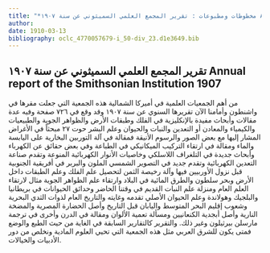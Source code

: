 ```yaml
---
title: "*مخطوطات ومطبوعات : تقرير المجمع العلمي السميثوني عن سنة ١٩٠٧ Annual report of the Smithsonian Institution 1907*. المقتبس 5(3)"
author: 
date: 1910-03-13
bibliography: oclc_4770057679-i_50-div_23.d1e3649.bib
---
```




##  تقرير المجمع العلمي السميثوني  عن  سنة  ١٩٠٧   Annual  report of the Smithsonian Institution  1907 


 من أهم الجمعيات العلمية في أميركا الشمالية هذه الجمعية التي جعلت مقرها في واشنطون وأمامنا الآن تقريرها السنوي عن سنة  ١٩٠٧  وقد وقع في  ٧٢٦  صفحة وفيه عدة مقالات وأبحاث مفيدة بالإنكليزية في الفلك وطبقات الأرض والظواهر الجوية والطبيعيات والكيمياء والمعادن أو التعدين والنبات والحيوان وعلم البشر حوت  ٢٧  مبحثاً في الأغراض المشار إليها مع بعض الصور والرسوم الأنيقة فمقالة في آلة التوربين البخارية على اليابسة والماء ومقالة في ارتقاء التركيب الميكانيكي في الطباعة وفي بعض حقائق عن الكهرباء وأبحاث جديدة في التلغراف اللاسلكي وخاصيات الأنوار الكهربائية المنوعة   وتقدم صناعة التعدين الكهربائية وتقدم جديد في التصوير الشمسي الملون والبربر في أفريقية الجنوبية قبل نزول الأوربيين فيها وآلة رخيصة الثمن لتحصيل علم الفلك وعلم الطبقات داخل الأرض وبحر سلطون والطرق المائية في البلاد وارتقاء علم الظواهر الجوية مثال لارتقاء العلم العام ومنزلة علم النبات القديم في وقتنا الحاضر وحدائق الحيوانات في بريطانيا والبلجيك وهولاندة وعلم الحيوان الأصلي تقدمه وغايته والتاريخ العام لذوات الثدي البحرية وشعوب إقليم البحر المتوسط واليابان قبل التاريخ وأصل الحضارة المصرية والمضخة النارية وأصل أبجدية الكنعانيين ومسألة تعمية الألوان ومقالة في الدرن وأخرى في ترجمة مارسلن بيرثيلون وغير ذلك. والتقرير كالتقارير السابقة في الغاية من حيث الطبع والوضع فمتى يكون للشرق العربي مثل هذه الجمعية التي تحيي العلوم المادية ونخلص من دور الأدبيات والخيالات. 
